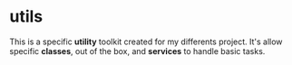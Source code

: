 # utils
This is a specific **utility** toolkit created for my differents project. It's allow specific **classes**, out of the box, and **services** to handle basic tasks.
